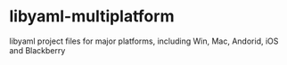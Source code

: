 libyaml-multiplatform
=====================

libyaml project files for major platforms, including Win, Mac, Andorid, iOS and Blackberry